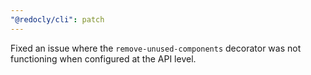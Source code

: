 ```yaml
---
"@redocly/cli": patch
---
```


Fixed an issue where the `remove-unused-components` decorator was not functioning when configured at the API level.
